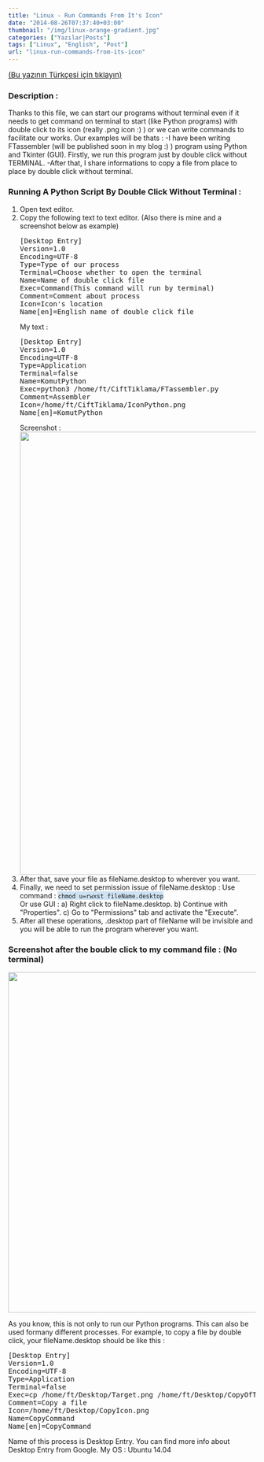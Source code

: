 ```yaml
---
title: "Linux - Run Commands From It's Icon"
date: "2014-08-26T07:37:40+03:00"
thumbnail: "/img/linux-orange-gradient.jpg"
categories: ["Yazılar|Posts"]
tags: ["Linux", "English", "Post"]
url: "linux-run-commands-from-its-icon"
---
```


<a href="http://furkantokac.com/?p=165"><span style="font-size: 15px;">(Bu yazının Türkçesi için tıklayın)</span></a>
<h3>Description :</h3>
Thanks to this file, we can start our programs without terminal even if it needs to get command on terminal to start (like Python programs) with double click to its icon (really .png icon :) ) or we can write commands to facilitate our works.
Our examples will be thats :
-I have been writing FTassembler (will be published soon in my blog :) ) program using Python and Tkinter (GUI). Firstly, we run this program just by double click without TERMINAL.
-After that, I share informations to copy a file <span id="result_box" class="short_text" lang="en"><span class="hps">from place to</span> <span class="hps">place by double click without terminal.</span></span>
<h3>Running A Python Script By Double Click Without Terminal :</h3>
<ol>
 	<li>Open text editor.</li>
 	<li> Copy the <span id="result_box" class="short_text" lang="en"><span class="hps">following text to text editor. </span></span>(Also there is mine and a screenshot below as example)
<pre>[Desktop Entry]
Version=1.0
Encoding=UTF-8
Type=Type of our process
Terminal=Choose whether to open the terminal 
Name=Name of double click file
Exec=Command(This command will run by terminal)
Comment=Comment about process
Icon=Icon's location
Name[en]=English name of double click file</pre>
My text :
<pre>[Desktop Entry]
Version=1.0
Encoding=UTF-8
Type=Application
Terminal=false
Name=KomutPython
Exec=python3 /home/ft/CiftTiklama/FTassembler.py
Comment=Assembler
Icon=/home/ft/CiftTiklama/IconPython.png
Name[en]=KomutPython
</pre>
Screenshot :
<a href="http://furkantokac.com/wp-content/uploads/2016/02/Gosterim1.png"><img class="aligncenter wp-image-167 size-full" src="http://furkantokac.com/wp-content/uploads/2016/02/Gosterim1.png" width="1600" height="900" /></a></li>
 	<li>After that, save your file as fileName.desktop to wherever you want.</li>
 	<li>Finally, we need to set permission issue of fileName.desktop :
Use command : <span style="background-color: #cfe2f3;"><span style="background-color: #cfe2f3;"><code>chmod u=rwxst fileName.desktop
</code></span></span>
Or use GUI :
a) Right click to fileName.desktop.
b) Continue with "Properties".
c) Go to "Permissions" tab and activate the "Execute".</li>
 	<li>After all these operations, .desktop part of fileName will be invisible and <span id="result_box" class="" lang="en"><span class="hps">you</span> <span class="hps">will be able to</span> <span class="hps">run the</span> <span class="hps">program w</span><span class="hps">herever you want</span><span class="">.</span></span></li>
</ol>
<h3>Screenshot after the bouble click to my command file : (No terminal)</h3>
<a href="http://furkantokac.com/wp-content/uploads/2016/02/Goster2ENG.png"><img class="aligncenter wp-image-173 size-full" src="http://furkantokac.com/wp-content/uploads/2016/02/Goster2ENG.png" width="1083" height="692" /></a>

<span style="font-size: 14px; line-height: 19.6px; text-align: justify; font-family: 'Helvetica Neue', Arial, Helvetica, sans-serif;"><span style="font-size: small;"> </span></span>

As you know, <span id="result_box" class="" lang="en"><span class="hps">this</span> <span class="hps">is not</span> <span class="hps">only</span> <span class="hps">to run</span> <span class="hps">our</span> <span class="hps">Python programs</span>. This <span class="hps">can also be used for</span><span class="hps">many different processes</span>. </span>For example, to copy a file by double click, your fileName.desktop should be like this :
<pre>[Desktop Entry]
Version=1.0
Encoding=UTF-8
Type=Application
Terminal=false
Exec=cp /home/ft/Desktop/Target.png /home/ft/Desktop/CopyOfTarget.png
Comment=Copy a file
Icon=/home/ft/Desktop/CopyIcon.png
Name=CopyCommand 
Name[en]=CopyCommand
</pre>
Name of this process is Desktop Entry. You can find more info about Desktop Entry from Google.
My OS : Ubuntu 14.04
